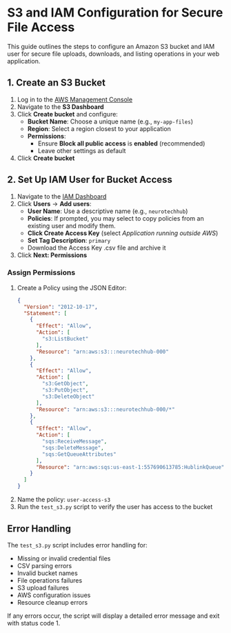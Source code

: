# S3 and IAM Configuration for Secure File Access

This guide outlines the steps to configure an Amazon S3 bucket and IAM user for secure file uploads, downloads, and listing operations in your web application.

## 1. Create an S3 Bucket

1. Log in to the [AWS Management Console](https://aws.amazon.com/console/)
2. Navigate to the **S3 Dashboard**
3. Click **Create bucket** and configure:
   - **Bucket Name**: Choose a unique name (e.g., `my-app-files`)
   - **Region**: Select a region closest to your application
   - **Permissions**:  
     - Ensure **Block all public access** is **enabled** (recommended)
     - Leave other settings as default
4. Click **Create bucket**

## 2. Set Up IAM User for Bucket Access

1. Navigate to the [IAM Dashboard](https://console.aws.amazon.com/iam/)
2. Click **Users** → **Add users**:
   - **User Name**: Use a descriptive name (e.g., `neurotechhub`)
   - **Policies**: If prompted, you may select to copy policies from an existing user and modify them.
   - **Click Create Access Key** (select *Application running outside AWS*)
   - **Set Tag Description**: `primary`
   - Download the Access Key .csv file and archive it
3. Click **Next: Permissions**

### Assign Permissions

1. Create a Policy using the JSON Editor:
    ```json
    {
      "Version": "2012-10-17",
      "Statement": [
        {
          "Effect": "Allow",
          "Action": [
            "s3:ListBucket"
          ],
          "Resource": "arn:aws:s3:::neurotechhub-000"
        },
        {
          "Effect": "Allow",
          "Action": [
            "s3:GetObject",
            "s3:PutObject",
            "s3:DeleteObject"
          ],
          "Resource": "arn:aws:s3:::neurotechhub-000/*"
        },
        {
          "Effect": "Allow",
          "Action": [
            "sqs:ReceiveMessage",
            "sqs:DeleteMessage",
            "sqs:GetQueueAttributes"
          ],
          "Resource": "arn:aws:sqs:us-east-1:557690613785:HublinkQueue"
        }
      ]
    }
    ```
2. Name the policy: `user-access-s3`
3. Run the `test_s3.py` script to verify the user has access to the bucket

## Error Handling

The `test_s3.py` script includes error handling for:
- Missing or invalid credential files
- CSV parsing errors
- Invalid bucket names
- File operations failures
- S3 upload failures
- AWS configuration issues
- Resource cleanup errors

If any errors occur, the script will display a detailed error message and exit with status code 1.
